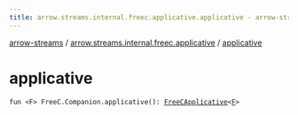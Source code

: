 ```yaml
---
title: arrow.streams.internal.freec.applicative.applicative - arrow-streams
---
```


[arrow-streams](../index.html) / [arrow.streams.internal.freec.applicative](index.html) / [applicative](./applicative.html)

# applicative

`fun <F> FreeC.Companion.applicative(): `[`FreeCApplicative`](../arrow.streams.internal/-free-c-applicative/index.html)`<`[`F`](applicative.html#F)`>`